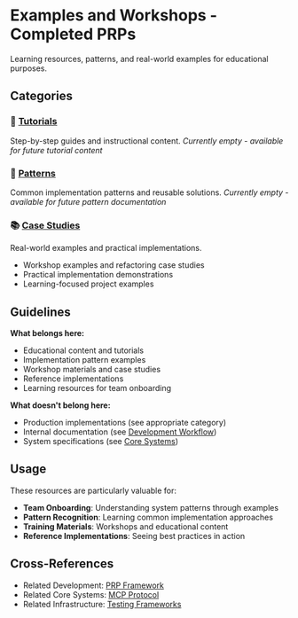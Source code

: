 # Examples and Workshops - Completed PRPs

Learning resources, patterns, and real-world examples for educational purposes.

## Categories

### 📖 [Tutorials](./tutorials/)
Step-by-step guides and instructional content.
*Currently empty - available for future tutorial content*

### 🎨 [Patterns](./patterns/)
Common implementation patterns and reusable solutions.
*Currently empty - available for future pattern documentation*

### 📚 [Case Studies](./case-studies/)
Real-world examples and practical implementations.
- Workshop examples and refactoring case studies
- Practical implementation demonstrations
- Learning-focused project examples

## Guidelines

**What belongs here:**
- Educational content and tutorials
- Implementation pattern examples
- Workshop materials and case studies
- Reference implementations
- Learning resources for team onboarding

**What doesn't belong here:**
- Production implementations (see appropriate category)
- Internal documentation (see [Development Workflow](../development-workflow/))
- System specifications (see [Core Systems](../core-systems/))

## Usage

These resources are particularly valuable for:
- **Team Onboarding**: Understanding system patterns through examples
- **Pattern Recognition**: Learning common implementation approaches
- **Training Materials**: Workshops and educational content
- **Reference Implementations**: Seeing best practices in action

## Cross-References

- Related Development: [PRP Framework](../development-workflow/prp-framework/)
- Related Core Systems: [MCP Protocol](../core-systems/mcp-protocol/)
- Related Infrastructure: [Testing Frameworks](../infrastructure/testing-frameworks/)